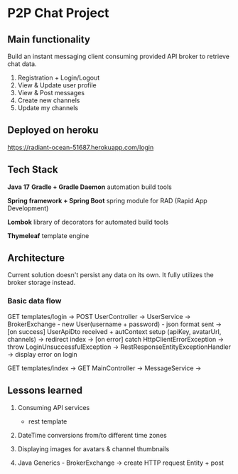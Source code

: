 # P2P Chat Project

## Main functionality
Build an instant messaging client consuming provided API broker to retrieve chat data.

1. Registration + Login/Logout
2. View & Update user profile
3. View & Post messages 
5. Create new channels
6. Update my channels

## Deployed on heroku
https://radiant-ocean-51687.herokuapp.com/login


## Tech Stack
**Java 17**
**Gradle + Gradle Daemon**
automation build tools

**Spring framework + Spring Boot**
spring module for RAD (Rapid App Development)

**Lombok**
library of decorators for automated build tools

**Thymeleaf**
template engine


## Architecture
Current solution doesn't persist any data on its own. It fully utilizes the broker storage instead.

### Basic data flow
GET templates/login -> POST UserController -> UserService -> BrokerExchange - new User(username + password) - json format sent 
-> [on success] UserApiDto received + autContext setup (apiKey, avatarUrl, channels) -> redirect index
-> [on error] catch HttpClientErrorException -> throw LoginUnsuccessfulException -> RestResponseEntityExceptionHandler -> display error on login

GET templates/index -> GET MainController -> MessageService -> 


## Lessons learned  
1. Consuming API services
    - rest template

2. DateTime conversions from/to different time zones
3. Displaying images for avatars & channel thumbnails

4. Java Generics - BrokerExchange -> create HTTP request Entity + post
